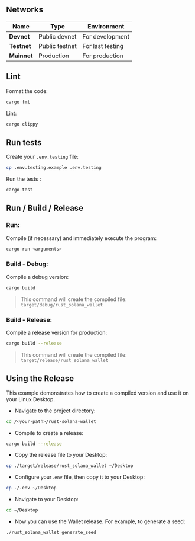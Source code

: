 ## Networks

| Name         | Type              | Environment      |
|--------------|-------------------|------------------|
| **Devnet**   | Public devnet     | For development  |
| **Testnet**  | Public testnet    | For last testing |
| **Mainnet**  | Production        | For production   |



## Lint

Format the code:

```bash
cargo fmt
```

Lint:

```bash
cargo clippy
```



## Run tests

Create your ```.env.testing``` file:

```bash
cp .env.testing.example .env.testing
```

Run the tests :

```bash
cargo test
```



## Run / Build / Release

### Run:

Compile (if necessary) and immediately execute the program:

```bash
cargo run <arguments>
```


### Build - Debug:

Compile a debug version:

```bash
cargo build
```

> This command will create the compiled file: `target/debug/rust_solana_wallet`


### Build - Release:

Compile a release version for production:

```bash
cargo build --release
```

> This command will create the compiled file: `target/release/rust_solana_wallet`



## Using the Release

This example demonstrates how to create a compiled version and use it on your Linux Desktop.

- Navigate to the project directory:

```bash
cd /<your-path>/rust-solana-wallet
```

- Compile to create a release:

```bash
cargo build --release
```

- Copy the release file to your Desktop:

```bash
cp ./target/release/rust_solana_wallet ~/Desktop
```

- Configure your .`env` file, then copy it to your Desktop:

```bash
cp ./.env ~/Desktop
```

- Navigate to your Desktop:

```bash
cd ~/Desktop
```

- Now you can use the Wallet release. For example, to generate a seed:

```bash
./rust_solana_wallet generate_seed
```
